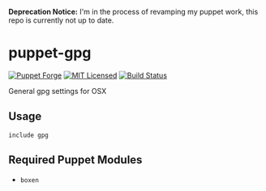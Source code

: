 **Deprecation Notice:** I'm in the process of revamping my puppet work, this repo is currently not up to date.

puppet-gpg
===========

[![Puppet Forge](https://img.shields.io/puppetforge/v/halyard/gpg.svg)](https://forge.puppetlabs.com/halyard/gpg)
[![MIT Licensed](https://img.shields.io/badge/license-MIT-green.svg)](https://tldrlegal.com/license/mit-license)
[![Build Status](https://img.shields.io/travis/com/halyard/puppet-gpg.svg)](https://travis-ci.com/halyard/puppet-gpg)

General gpg settings for OSX

## Usage

```puppet
include gpg
```

## Required Puppet Modules

* `boxen`

